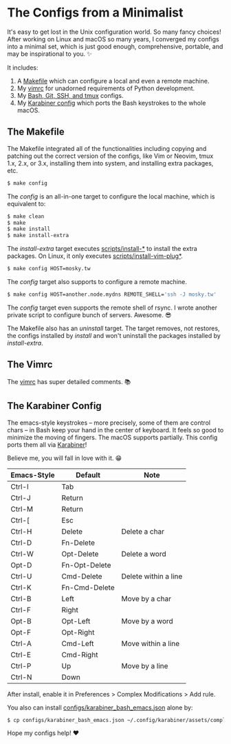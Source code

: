 # The Configs from a Minimalist

It's easy to get lost in the Unix configuration world. So many fancy choices!
After working on Linux and macOS so many years, I converged my configs into a
minimal set, which is just good enough, comprehensive, portable, and may be
inspirational to you. ✨

It includes:

1. A [Makefile](https://github.com/moskytw/mosky-mini-configs/blob/master/Makefile)
   which can configure a local and even a remote machine.
2. My [vimrc](https://github.com/moskytw/mosky-mini-configs/tree/master/configs/vimrc)
   for unadorned requirements of Python development.
3. My [Bash, Git, SSH, and tmux](https://github.com/moskytw/mosky-mini-configs/tree/master/configs)
   configs.
4. My [Karabiner config](https://github.com/moskytw/mosky-mini-configs#the-karabiner-config)
   which ports the Bash keystrokes to the whole macOS.

## The Makefile

The Makefile integrated all of the functionalities including copying and
patching out the correct version of the configs, like Vim or Neovim, tmux 1.x,
2.x, or 3.x, installing them into system, and installing extra packages, etc.

```bash
$ make config
```

The _config_ is an all-in-one target to configure the local machine, which is
equivalent to:

```bash
$ make clean
$ make
$ make install
$ make install-extra
```

The _install-extra_ target executes
[scripts/install-\*](https://github.com/moskytw/mosky-mini-configs/tree/master/scripts)
to install the extra packages. On Linux, it only executes
[scripts/install-vim-plug\*](https://github.com/moskytw/mosky-mini-configs/tree/master/scripts).

```bash
$ make config HOST=mosky.tw
```

The _config_ target also supports to configure a remote machine.

```bash
$ make config HOST=another.node.mydns REMOTE_SHELL='ssh -J mosky.tw'
```

The _config_ target even supports the remote shell of rsync. I wrote another
private script to configure bunch of servers. Awesome. 😎

The Makefile also has an _uninstall_ target. The target removes, not restores,
the configs installed by _install_ and won't uninstall the packages installed
by _install-extra_.

## The Vimrc

The [vimrc](https://github.com/moskytw/mosky-mini-configs/tree/master/configs/vimrc)
has super detailed comments. 📚

## The Karabiner Config

The emacs-style keystrokes – more precisely, some of them are control chars –
in Bash keep your hand in the center of keyboard. It feels so good to minimize
the moving of fingers. The macOS supports partially.  This config ports them
all via [Karabiner](https://pqrs.org/osx/karabiner/)!

Believe me, you will fall in love with it. 😁

| Emacs-Style | Default       | Note                 |
| ----------- | ------------- | -------------------- |
| Ctrl-I      | Tab           |                      |
| Ctrl-J      | Return        |                      |
| Ctrl-M      | Return        |                      |
| Ctrl-\[     | Esc           |                      |
| Ctrl-H      | Delete        | Delete a char        |
| Ctrl-D      | Fn-Delete     |                      |
| Ctrl-W      | Opt-Delete    | Delete a word        |
| Opt-D       | Fn-Opt-Delete |                      |
| Ctrl-U      | Cmd-Delete    | Delete within a line |
| Ctrl-K      | Fn-Cmd-Delete |                      |
| Ctrl-B      | Left          | Move by a char       |
| Ctrl-F      | Right         |                      |
| Opt-B       | Opt-Left      | Move by a word       |
| Opt-F       | Opt-Right     |                      |
| Ctrl-A      | Cmd-Left      | Move within a line   |
| Ctrl-E      | Cmd-Right     |                      |
| Ctrl-P      | Up            | Move by a line       |
| Ctrl-N      | Down          |                      |

After install, enable it in Preferences > Complex Modifications > Add rule.

You also can install
[configs/karabiner_bash_emacs.json](https://github.com/moskytw/mosky-mini-configs/blob/master/configs/karabiner_bash_emacs.json)
alone by:

```bash
$ cp configs/karabiner_bash_emacs.json ~/.config/karabiner/assets/complex_modifications/bash_emacs.json
```

Hope my configs help! ❤️
